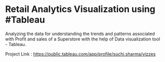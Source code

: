 # Retail Analytics Visualization using  #Tableau
Analyzing the data for understanding the trends and patterns associated with Profit and sales of a Superstore with the help of Data visualization tool - Tableau.


Project Link : https://public.tableau.com/app/profile/suchi.sharma/vizzes 
